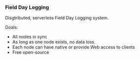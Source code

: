 ### Field Day Logging

Disgtributed, serverless Field Day Logging system.

Goals:

* All nodes in sync
* As long as one node exists, no data loss.
* Each node can have native or provide Web access to clients
* Free open-source
